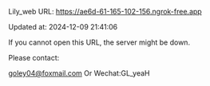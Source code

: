 Lily_web URL: https://ae6d-61-165-102-156.ngrok-free.app

Updated at: 2024-12-09 21:41:06

If you cannot open this URL, the server might be down.

Please contact: 

goley04@foxmail.com Or Wechat:GL_yeaH